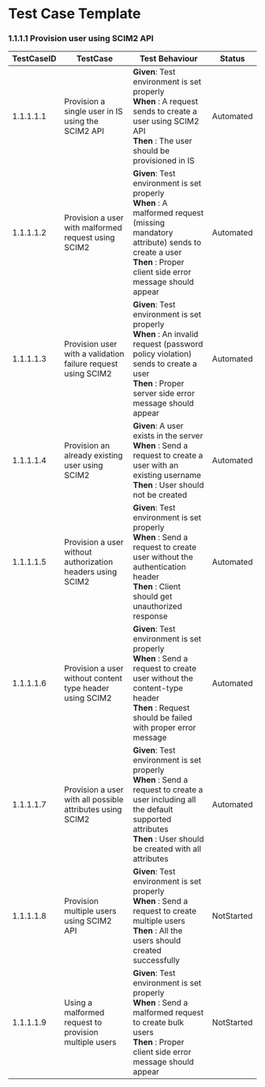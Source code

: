 # Test Case Template

### 1.1.1.1 Provision user using SCIM2 API

| TestCaseID | TestCase                                                      | Test Behaviour                                                                                                                                                                                            | Status      |
|------------|---------------------------------------------------------------|-------------------------------------------------------------------------------------------------------------------------------------------------------------------------------------------------------|-----------------|
| 1.1.1.1.1    | Provision a single user in IS using the SCIM2 API             | **Given**: Test environment is set properly</br> **When** : A request sends to create a user using SCIM2 API</br> **Then** : The user should be provisioned in IS                                     | Automated       |
| 1.1.1.1.2    | Provision a user with malformed request using SCIM2           | **Given**: Test environment is set properly</br> **When** : A malformed request (missing mandatory attribute) sends to create a user</br> **Then** : Proper client side error message should appear   | Automated       |
| 1.1.1.1.3    | Provision user with a validation failure  request using SCIM2 | **Given**: Test environment is set properly</br> **When** : An invalid request (password policy violation) sends to create a user</br> **Then** : Proper server side error message should appear      | Automated       |
| 1.1.1.1.4    | Provision an already existing user using SCIM2                | **Given**: A user exists in the server</br> **When** : Send a request to create a user with an existing username</br> **Then** : User should not be created                                           | Automated       |
| 1.1.1.1.5    | Provision a user without authorization headers using SCIM2    | **Given**: Test environment is set properly</br> **When** : Send a request to create user without the authentication header</br> **Then** : Client should get unauthorized response                   | Automated       |
| 1.1.1.1.6    | Provision a user without content type header using SCIM2      | **Given**: Test environment is set properly</br> **When** : Send a request to create user without the content-type header</br> **Then** : Request should be failed with proper error message          | Automated       |
| 1.1.1.1.7    | Provision a user with all possible attributes using SCIM2     | **Given**: Test environment is set properly</br> **When** : Send a request to create a user including all the default supported attributes</br> **Then** : User should be created with all attributes | Automated       |
| 1.1.1.1.8    | Provision multiple users using SCIM2 API                      | **Given**: Test environment is set properly</br> **When** : Send a request to create multiple users </br> **Then** : All the users should created successfully                                        | NotStarted      |
| 1.1.1.1.9    | Using a malformed request to provision multiple users           | **Given**: Test environment is set properly</br> **When** : Send a malformed request to create bulk users </br> **Then** : Proper client side error message should appear                           | NotStarted    |